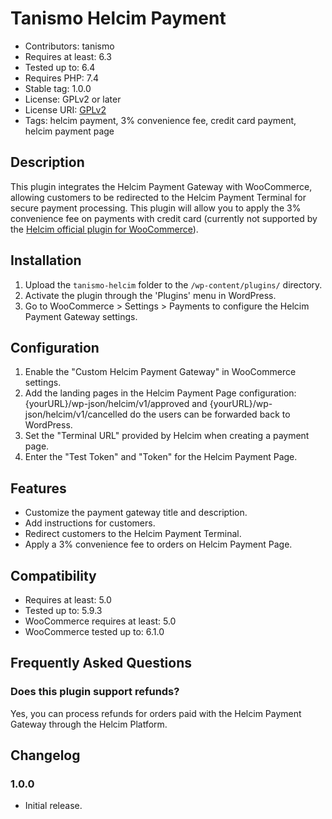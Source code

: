 # Tanismo Helcim Payment

- Contributors: tanismo
- Requires at least: 6.3
- Tested up to: 6.4
- Requires PHP: 7.4
- Stable tag: 1.0.0
- License: GPLv2 or later
- License URI: [GPLv2](https://www.gnu.org/licenses/gpl-2.0.html)
- Tags: helcim payment, 3% convenience fee, credit card payment, helcim payment page

## Description

This plugin integrates the Helcim Payment Gateway with WooCommerce, allowing customers to be redirected to the Helcim Payment Terminal for secure payment processing. This plugin will allow you to apply the 3% convenience fee on payments with credit card (currently not supported by the [Helcim official plugin for WooCommerce](https://wordpress.org/plugins/helcim-commerce-for-woocommerce/)).

## Installation

1. Upload the `tanismo-helcim` folder to the `/wp-content/plugins/` directory.
2. Activate the plugin through the 'Plugins' menu in WordPress.
3. Go to WooCommerce > Settings > Payments to configure the Helcim Payment Gateway settings.

## Configuration

1. Enable the "Custom Helcim Payment Gateway" in WooCommerce settings.
2. Add the landing pages in the Helcim Payment Page configuration: {yourURL}/wp-json/helcim/v1/approved and {yourURL}/wp-json/helcim/v1/cancelled do the users can be forwarded back to WordPress.
3. Set the "Terminal URL" provided by Helcim when creating a payment page.
4. Enter the "Test Token" and "Token" for the Helcim Payment Page.

## Features

- Customize the payment gateway title and description.
- Add instructions for customers.
- Redirect customers to the Helcim Payment Terminal.
- Apply a 3% convenience fee to orders on Helcim Payment Page.

## Compatibility

- Requires at least: 5.0
- Tested up to: 5.9.3
- WooCommerce requires at least: 5.0
- WooCommerce tested up to: 6.1.0

## Frequently Asked Questions

### Does this plugin support refunds?

Yes, you can process refunds for orders paid with the Helcim Payment Gateway through the Helcim Platform.

## Changelog

### 1.0.0
- Initial release.
